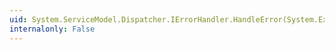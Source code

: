 ```yaml
---
uid: System.ServiceModel.Dispatcher.IErrorHandler.HandleError(System.Exception)
internalonly: False
---
```

